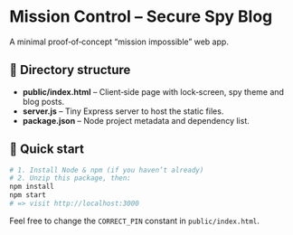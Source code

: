 # Mission Control – Secure Spy Blog

A minimal proof‑of‑concept “mission impossible” web app.

## 📁 Directory structure

- **public/index.html** – Client‑side page with lock‑screen, spy theme and blog posts.
- **server.js** – Tiny Express server to host the static files.
- **package.json** – Node project metadata and dependency list.

## 🚀 Quick start

```bash
# 1. Install Node & npm (if you haven’t already)
# 2. Unzip this package, then:
npm install
npm start
# => visit http://localhost:3000
```

Feel free to change the `CORRECT_PIN` constant in `public/index.html`.
